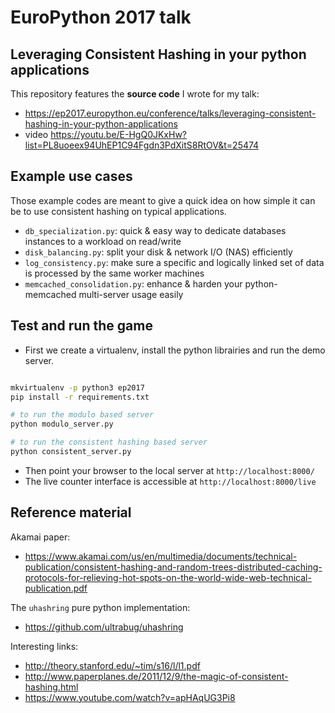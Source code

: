 # EuroPython 2017 talk

## Leveraging Consistent Hashing in your python applications

This repository features the **source code** I wrote for my talk:
- https://ep2017.europython.eu/conference/talks/leveraging-consistent-hashing-in-your-python-applications
- video https://youtu.be/E-HgQ0JKxHw?list=PL8uoeex94UhEP1C94Fgdn3PdXitS8RtOV&t=25474

## Example use cases

Those example codes are meant to give a quick idea on how simple it can be to
use consistent hashing on typical applications.

- `db_specialization.py`: quick & easy way to dedicate databases instances to a workload on read/write
- `disk_balancing.py`: split your disk & network I/O (NAS) efficiently
- `log_consistency.py`: make sure a specific and logically linked set of data is processed by the same worker machines
- `memcached_consolidation.py`: enhance & harden your python-memcached multi-server usage easily

## Test and run the game

- First we create a virtualenv, install the python librairies and run the demo server.

```bash

mkvirtualenv -p python3 ep2017
pip install -r requirements.txt

# to run the modulo based server
python modulo_server.py

# to run the consistent hashing based server
python consistent_server.py
```

- Then point your browser to the local server at `http://localhost:8000/`
- The live counter interface is accessible at `http://localhost:8000/live`

## Reference material

Akamai paper:
- https://www.akamai.com/us/en/multimedia/documents/technical-publication/consistent-hashing-and-random-trees-distributed-caching-protocols-for-relieving-hot-spots-on-the-world-wide-web-technical-publication.pdf


The `uhashring` pure python implementation:
- https://github.com/ultrabug/uhashring


Interesting links:
- http://theory.stanford.edu/~tim/s16/l/l1.pdf
- http://www.paperplanes.de/2011/12/9/the-magic-of-consistent-hashing.html
- https://www.youtube.com/watch?v=apHAqUG3Pi8
